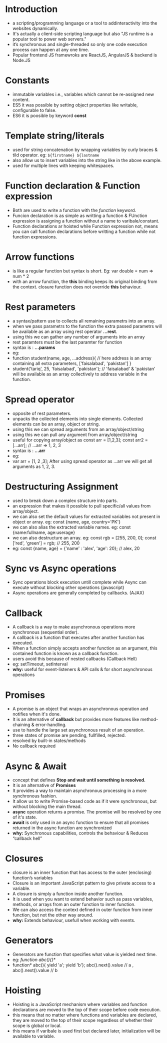 
# Introduction

- a scripting/programming language or a tool to addinteractivity into the websites dynamically.
- It's actually a client-side scripting language but also "JS runtime is a popular tool to power web servers."
-  it’s synchronous and single-threaded so only one code execution process can happen at any one time.
- Popular frontend JS framewroks are ReactJS, AngularJS & backend is Node.JS

# Constants
- immutable variables i.e., variables which cannot be re-assigned new content.
- ES5 it was possible by setting object properties like writable, configurable to false.
- ES6 it is poosible by keyword **const**

# Template string/literals
- used for string concatenation by wrapping variables by curly braces & tild operator. eg: `${firstname} ${lastname`
- also allow us to insert variables into the string like in the above example.
- used for multiple lines with keeping whitespaces.

# Function declaration & Function expression
- Both are used to write a function with the *function* keyword.
- Funcion declaration is as simple as writting a function & FUnction expression is assigning a function without a name to varibale/constant.
- Function declarations ar hoisted while Function expression not, means you can call function declarations before writting a function while not function expressions.

# Arrow functions
- is like a regular function but syntax is short. Eg: var double = num => num * 2
- with an arrow function, the **this** binding keeps its original binding from the context. closure function does not override **this** behaviour.

# Rest parameters
- a syntax/pattern use to collects all remaining parametrs into an array.
- when we pass parametrs to the function the extra passed parametrs will be available as an array using rest operator **...rest**.
- using this we can gather any number of arguments into an array
- rest paramters must be the last paramter for function
- syntax is : **...params**
- eg: 
- function student(name, age, ...address){ // here address is an array containing all extra parameters, ['faisalabad', 'pakistan'] }
- student('tariq', 25, 'faisalabad', 'pakistan'); // 'faisalabad' & 'pakistan' will be available as an array collectively to address variable in the function.

# Spread operator
- opposite of rest parameters.
- unpacks the collected elements into single elements. Collected elements can be an array, object or string.
- using this we can spread arguments from an array/object/string
- using this we can pull any argument from array/object/string
- useful for copying array/object as const arr = [1,2,3]; const arr2 = [...arr]; // ...arr => 1, 2, 3
- syntax is : **...arr**
- eg: 
- var arr = [1, 2 ,3]; After using spread operator as ...arr we will get all arguments as 1, 2, 3.

# Destructuring Assignment 
- used to break down a complex structure into parts.
- an expression that makes it possible to pull specific/all values from array/object.
- we can also set the default values for extracted variables not present in object or array. eg: const {name, age, country='PK'}
- we can also alias the extracted variable names. eg: const {name:fullname, age:userage}
- we can also destructure an array. eg: const rgb = [255, 200, 0]; const ['red', 'green'] = rgb; // 255, 200
- eg: const {name, age} = {'name' : 'alex', 'age': 20}; // alex, 20 

# Sync vs Async operations
- Sync operations block execution untill complete while Async can execute without blocking other operations (javascript)
- Async operations are generally completed by callbacks. (AJAX)

# Callback
- A callback is a way to make asynchronous operations more synchronous (sequential order).
- A callback is a function that executes after another function has executed.
- When a function simply accepts another function as an argument, this contained function is known as a callback function.
- users avoid this because of nested callbacks (Callback Hell)
- eg: setTimeout, setInterval 
- **why:** useful for event-listeners & API calls & for short asynchronous operations

# Promises
- A promise is an object that wraps an asynchronous operation and notifies when it's done. 
- It is an alternative of **callback** but provides more features like method-chaining & error-handling.
- use to handle the large set asynchronous result of an operation.
- three states of promise are pending, fullfilled, rejected. 
- resolved by built-in states/methods
- No callback required

# Async & Await
- concept that defines **Stop and wait until something is resolved.**
- It is an alternative of **Promises**
- It provides a way to maintain asynchronous processing in a more synchronous fashion. 
- It allow us to write Promise-based code as if it were synchronous, but without blocking the main thread.
- **async** operation returns a promise. The promise will be resolved by one of it's state.
- **await** is only used in an async function to ensure that all promises returned in the async function are synchronized
- **why:** Synchronous capabilities, controls the behaviour & Reduces “callback hell”

# Closures
- closure is an inner function that has access to the outer (enclosing) function’s variables
- Closure is an important JavaScript pattern to give private access to a variable.
- A closure is simply a function inside another function.
- It is used when you want to extend behavior such as pass variables, methods, or arrays from an outer function to inner function.
- We can also access the context defined in outer function from inner function, but not the other way around.
- **why:** Extends behaviour, usefull when working with events.

# Generators
- Generators are function that specifies what value is yielded next time.
- eg: **function* abc(){}** 
- function* abc(){ yield 'a'; yield 'b'}; abc().next().value // a  , abc().next().value // b

# Hoisting
- Hoisting is a JavaScript mechanism where variables and function declarations are moved to the top of their scope before code execution.
- this means that no matter where functions and variables are declared, they are moved to the top of their scope regardless of whether their scope is global or local.
- this means if varibale is used first but declared later, initialization will be available to variable.
